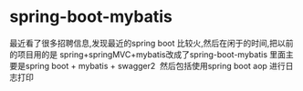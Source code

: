 # spring-boot-mybatis
最近看了很多招聘信息,发现最近的spring boot 比较火,然后在闲于的时间,把以前的项目用的是 spring+springMVC+mybatis改成了spring-boot-mybatis
里面主要是spring boot + mybatis + swagger2  然后包括使用spring boot aop 进行日志打印
